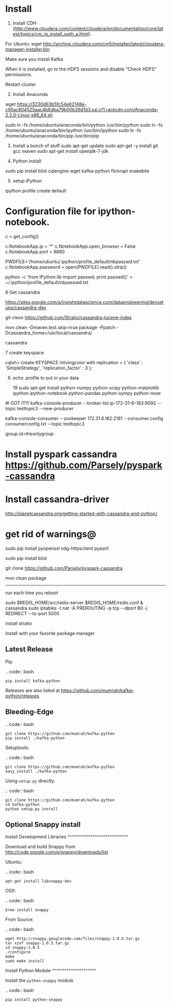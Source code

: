 Install
=======


1. Install CDH (http://www.cloudera.com/content/cloudera/en/documentation/core/latest/topics/cm_ig_install_path_a.html).

For Ubuntu: wget http://archive.cloudera.com/cm5/installer/latest/cloudera-manager-installer.bin

Make sure you install Kafka

When it is installed, go to the HDFS sessions and disable "Check HDFS" permissions.

Restart cluster


2. Install Anaconda

wget https://3230d63b5fc54e62148e-c95ac804525aac4b6dba79b00b39d1d3.ssl.cf1.rackcdn.com/Anaconda-2.2.0-Linux-x86_64.sh

sudo ln -fs /home/ubuntu/anaconda/bin/python /usr/bin/python
sudo ln -fs /home/ubuntu/anaconda/bin/ipython /usr/bin/ipython
sudo ln -fs /home/ubuntu/anaconda/bin/pip /usr/bin/pip


3. Install a bunch of stuff
sudo apt-get update
sudo apt-get -y install git gcc maven
sudo apt-get install openjdk-7-jdk


4. Python install

sudo pip install blist cqlengine wget kafka-python flickrapi snakebite

5. setup iPython


ipython profile create default

# Configuration file for ipython-notebook.

c = get_config()

c.NotebookApp.ip = '*'
c.NotebookApp.open_browser = False
c.NotebookApp.port = 8880

PWDFILE='/home/ubuntu/.ipython/profile_default/nbpasswd.txt'
c.NotebookApp.password = open(PWDFILE).read().strip()


python -c 'from IPython.lib import passwd; print passwd()' > ~/.ipython/profile_default/nbpasswd.txt




6 Get cassandra

https://sites.google.com/a/insightdatascience.com/dataengineering/devsetups/cassandra-dev

git cleon https://github.com/Stratio/cassandra-lucene-index


mvn clean -Dmaven.test.skip=true  package  -Ppatch -Dcassandra_home=/usr/local/cassandra/

cassandra

7 create keyspace


cqlsh> create KEYSPACE  inlivingcolor with replication = { 'class' : 'SimpleStrategy', 'replication_factor' : 3 };







8. echo .profile to put in your data








   19  sudo apt-get install python-numpy python-scipy python-matplotlib ipython ipython-notebook python-pandas python-sympy python-nose



#I GOT IT!!!
kafka-console-producer --broker-list ip-172-31-6-183:9092 --topic testtopic3 --new-producer

kafka-console-consumer --zookeeper 172.31.6.182:2181 --consumer.config consumerconfig.txt --topic testtopic3


group.id=theonlygroup




# Install pyspark cassandra https://github.com/Parsely/pyspark-cassandra
# Install cassandra-driver

http://planetcassandra.org/getting-started-with-cassandra-and-python/




# get rid of warnings@
sudo pip install pyopenssl ndg-httpsclient pyasn1

sudo pip install blist




git clone
https://github.com/Parsely/pyspark-cassandra

mvn clean package


------------------------------


run each time you reboot

sudo $REDIS_HOME/src/redis-server $REDIS_HOME/redis.conf &
cassandra
sudo iptables -t nat -A PREROUTING -p tcp --dport 80 -j REDIRECT --to-port 5000

install stratio





Install with your favorite package manager

Latest Release
--------------
Pip:

.. code:: bash

    pip install kafka-python

Releases are also listed at https://github.com/mumrah/kafka-python/releases


Bleeding-Edge
-------------

.. code:: bash

    git clone https://github.com/mumrah/kafka-python
    pip install ./kafka-python

Setuptools:

.. code:: bash

    git clone https://github.com/mumrah/kafka-python
    easy_install ./kafka-python

Using `setup.py` directly:

.. code:: bash

    git clone https://github.com/mumrah/kafka-python
    cd kafka-python
    python setup.py install


Optional Snappy install
-----------------------

Install Development Libraries
^^^^^^^^^^^^^^^^^^^^^^^^^^^^^

Download and build Snappy from http://code.google.com/p/snappy/downloads/list

Ubuntu:

.. code:: bash

    apt-get install libsnappy-dev

OSX:

.. code:: bash

    brew install snappy

From Source:

.. code:: bash

    wget http://snappy.googlecode.com/files/snappy-1.0.5.tar.gz
    tar xzvf snappy-1.0.5.tar.gz
    cd snappy-1.0.5
    ./configure
    make
    sudo make install

Install Python Module
^^^^^^^^^^^^^^^^^^^^^

Install the `python-snappy` module

.. code:: bash

    pip install python-snappy
